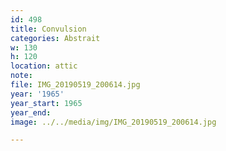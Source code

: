 ```yaml
---
id: 498
title: Convulsion
categories: Abstrait
w: 130
h: 120
location: attic
note:
file: IMG_20190519_200614.jpg
year: '1965'
year_start: 1965
year_end:
image: ../../media/img/IMG_20190519_200614.jpg

---
```

